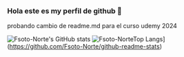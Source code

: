 ### Hola este es my perfil de github 👋
probando cambio de readme.md para el curso udemy 2024


![Fsoto-Norte's GitHub stats](https://github-readme-stats.vercel.app/api?username=Fsoto-Norte&show_icons=true&theme=transparent)
![Fsoto-NorteTop Langs](https://github-readme-stats.vercel.app/api/top-langs/?username=Fsoto-Norte)](https://github.com/Fsoto-Norte/github-readme-stats)
